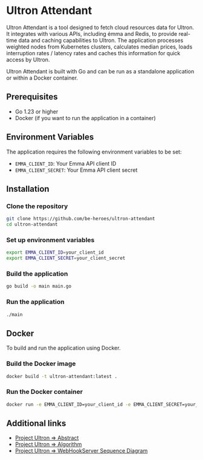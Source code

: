 # Ultron Attendant

Ultron Attendant is a tool designed to fetch cloud resources data for Ultron. It integrates with various APIs, including émma and Redis, to provide real-time data and caching capabilities to Ultron. The application processes weighted nodes from Kubernetes clusters, calculates median prices, loads interruption rates / latency rates and caches this information for quick access by Ultron.

Ultron Attendant is built with Go and can be run as a standalone application or within a Docker container.

## Prerequisites

- Go 1.23 or higher
- Docker (if you want to run the application in a container)

## Environment Variables

The application requires the following environment variables to be set:

- `EMMA_CLIENT_ID`: Your Emma API client ID
- `EMMA_CLIENT_SECRET`: Your Emma API client secret

## Installation

### Clone the repository

```sh
git clone https://github.com/be-heroes/ultron-attendant
cd ultron-attendant
```

### Set up environment variables

```sh
export EMMA_CLIENT_ID=your_client_id
export EMMA_CLIENT_SECRET=your_client_secret
```

### Build the application

```sh
go build -o main main.go
```

### Run the application

```sh
./main
```

## Docker

To build and run the application using Docker.

### Build the Docker image

```sh
docker build -t ultron-attendant:latest .
```

### Run the Docker container

```sh
docker run -e EMMA_CLIENT_ID=your_client_id -e EMMA_CLIENT_SECRET=your_client_secret ultron-attendant:latest
```

## Additional links

- [Project Ultron => Abstract](https://github.com/be-heroes/ultron/blob/main/docs/ultron_abstract.md)
- [Project Ultron => Algorithm](https://github.com/be-heroes/ultron/blob/main/docs/ultron_algorithm.md)
- [Project Ultron => WebHookServer Sequence Diagram](https://github.com/be-heroes/ultron/blob/main/docs/ultron.png)
